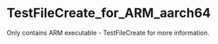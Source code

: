 # TestFileCreate_for_ARM_aarch64
Only contains ARM executable - TestFileCreate for more information.
